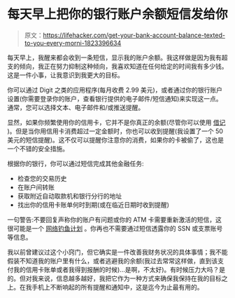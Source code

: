 # 每天早上把你的银行账户余额短信发给你

> 原文：<https://lifehacker.com/get-your-bank-account-balance-texted-to-you-every-morni-1823396634>

每天早上，我醒来都会收到一条短信，显示我的账户余额。我这样做是因为我有超支的倾向，我正在努力抑制这种倾向，我喜欢知道在任何给定的时间我有多少钱。这是一件小事，让我意识到我更大的目标。



你可以通过 Digit 之类的应用程序(每月收费 2.99 美元)，或者通过你的银行账户设置(你需要登录你的账户，查看银行提供的电子邮件/短信通知)来实现这一点。通常，您可以选择文本、电子邮件和/或推送提醒。

显然，如果你频繁使用你的信用卡，它并不是你真正的余额(尽管你可以使用 [借记](https://itunes.apple.com/us/app/debitize/id1224174438) )。但是当你用信用卡消费超过一定金额时，你也可以收到提醒(我设置了一个 50 美元的短信提醒)。这不仅可以提醒你注意你的消费，如果你的卡被偷了，这也是一个不错的安全措施。

根据你的银行，你可以通过短信完成其他金融任务:

*   检查您的交易历史
*   在账户间转账
*   获取附近自动取款机和银行分行的地址
*   找出你的信用卡账单何时到期(或在临近日期时收到提醒)

一句警告:不要回复声称你的账户有问题或你的 ATM 卡需要重新激活的短信，这很可能是一个 [网络钓鱼计划](https://www.nerdwallet.com/blog/banking/text-banking-pros-cons/) 。你再也不需要通过短信透露你的 SSN 或支票账号等信息。

我以前曾建议过这个小窍门，但它确实是一件改善我财务状况的具体事情；我不能假装不知道我的账户里有什么，或者逃避我的余额(我过去常常这样做，直到该支付我的信用卡账单或者我得到报酬的时候)...是啊，不太好)。有时候压力大吗？是的。但对我来说，信息越多越好，我把它作为一种方式来确保我保持在我的目标之上。在我手机上不断响起的所有提醒和通知中，这是迄今为止最有用的。